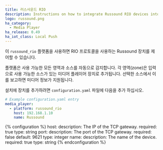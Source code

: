 ```yaml
---
title: 러스사운드 RIO
description: Instructions on how to integrate Russound RIO devices into Home Assistant.
logo: russound.png
ha_category:
  - Media Player
ha_release: 0.49
ha_iot_class: Local Push
---
```


이 `russound_rio` 플랫폼을 사용하면 RIO 프로토콜을 사용하는 Russound 장치를 제어할 수 있습니다.

플랫폼은 사용 가능한 모든 영역과 소스를 자동으로 감지합니다. 각 영역(zone)은 입력으로 사용 가능한 소스가 있는 미디어 플레이어 장치로 추가됩니다. 선택한 소스에서 이를 보고하면 미디어 정보가 지원됩니다.

설치에 장치를 추가하려면 `configuration.yaml` 파일에 다음을 추가 하십시오.

```yaml
# Example configuration.yaml entry
media_player:
  - platform: russound_rio
    host: 192.168.1.10
    name: Russound
```

{% configuration %}
host:
  description: The IP of the TCP gateway.
  required: true
  type: string
port:
  description: The port of the TCP gateway.
  required: false
  default: 9621
  type: integer
name:
  description: The name of the device.
  required: true
  type: string
{% endconfiguration %}

